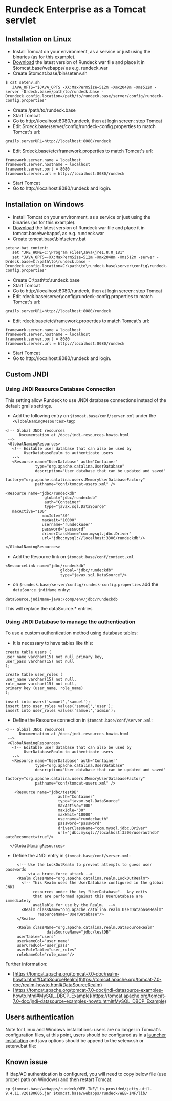 # Rundeck Enterprise as a Tomcat servlet

## Installation on Linux

<!---
Originals:

http://support.rundeck.com/customer/en/portal/articles/2798971-install-rundeck-pro-with-tomcat-on-linux
http://support.rundeck.com/customer/en/portal/articles/1817834-install-rundeck-pro-as-a-war-tomcat-on-windows
http://support.rundeck.com/customer/en/portal/articles/2471602-upgrade-rundeck-pro-as-a-war-tomcat-
http://support.rundeck.com/customer/en/portal/articles/2799547-enable-ssl-tomcat
http://support.rundeck.com/customer/en/portal/articles/2539313-jndi-custom-settings-on-tomcat)


Should these be part of the OSS docs?

http://support.rundeck.com/customer/en/portal/articles/2433205-configuring-tomcat-for-ldaps
http://support.rundeck.com/customer/en/portal/articles/2859551-authentication-with-ad-or-ldap-on-tomcat

--->

- Install Tomcat on your environment, as a service or just using the binaries (as for this example).
- [Download](https://rundeck.org/downloads.html) the latest version of Rundeck war file and place it in \$tomcat.base/webapps/ as e.g. rundeck.war
- Create \$tomcat.base/bin/setenv.sh

```
$ cat setenv.sh
   JAVA_OPTS="$JAVA_OPTS -XX:MaxPermSize=512m -Xmx2048m -Xms512m -server -Drdeck.base=/path/to/rundeck.base -Drundeck.config.location=/path/to/rundeck.base/server/config/rundeck-config.properties"
```

- Create /path/to/rundeck.base
- Start Tomcat
- Go to http://localhost:8080/rundeck, then at login screen: stop Tomcat
- Edit \$rdeck.base/server/config/rundeck-config.properties to match Tomcat's url:

```
grails.serverURL=http://localhost:8080/rundeck
```

- Edit \$rdeck.base/etc/framework.properties to match Tomcat's url:

```
framework.server.name = localhost
framework.server.hostname = localhost
framework.server.port = 8080
framework.server.url = http://localhost:8080/rundeck
```

- Start Tomcat
- Go to http://localhost:8080/rundeck and login.

## Installation on Windows

- Install Tomcat on your environment, as a service or just using the binaries (as for this example).
- [Download](https://rundeck.org/downloads.html) the latest version of Rundeck war file and place it in tomcat.base\\webapps\\ as e.g. rundeck.war
- Create tomcat.base\\bin\\setenv.bat

```
setenv.bat content:
   set "JRE_HOME=C:\Program Files\Java\jre1.8.0_181"
   set "JAVA_OPTS=-XX:MaxPermSize=512m -Xmx2048m -Xms512m -server -Drdeck.base=C:\path\to\rundeck.base -Drundeck.config.location=C:\path\to\rundeck.base\server\config\rundeck-config.properties"
```

- Create C:\\path\\to\\rundeck.base
- Start Tomcat
- Go to http://localhost:8080/rundeck, then at login screen: stop Tomcat
- Edit rdeck.base\\server\\config\\rundeck-config.properties to match Tomcat's url:

```
grails.serverURL=http://localhost:8080/rundeck
```

- Edit rdeck.base\\etc\\framework.properties to match Tomcat's url:

```
framework.server.name = localhost
framework.server.hostname = localhost
framework.server.port = 8080
framework.server.url = http://localhost:8080/rundeck
```

- Start Tomcat
- Go to http://localhost:8080/rundeck and login.

## Custom JNDI

### Using JNDI Resource Database Connection

This setting allow Rundeck to use JNDI database connections instead of the default grails settings.

- Add the following entry on `$tomcat.base/conf/server.xml` under the `<GlobalNamingResources>` tag:

```
<!-- Global JNDI resources
      Documentation at /docs/jndi-resources-howto.html
 -->
 <GlobalNamingResources>
   <!-- Editable user database that can also be used by
        UserDatabaseRealm to authenticate users
   -->
   <Resource name="UserDatabase" auth="Container"
             type="org.apache.catalina.UserDatabase"
             description="User database that can be updated and saved"
             factory="org.apache.catalina.users.MemoryUserDatabaseFactory"
             pathname="conf/tomcat-users.xml" />

<Resource name="jdbc/rundeckdb"
                 global="jdbc/rundeckdb"
                 auth="Container"
                 type="javax.sql.DataSource"
   maxActive="100"
                maxIdle="30"
                maxWait="10000"
                username="rundeckuser"
                password="password"
                driverClassName="com.mysql.jdbc.Driver"
                url="jdbc:mysql://localhost:3306/rundeckdb"/>

</GlobalNamingResources>
```

- Add the Resource link on `$tomcat.base/conf/context.xml`

```
<ResourceLink name="jdbc/rundeckdb"
                        global="jdbc/rundeckdb"
                        type="javax.sql.DataSource"/>
```

- on `$rundeck.base/server/config/rundeck-config.properties` add the `dataSource.jndiName` entry:

```
dataSource.jndiName=java:/comp/env/jdbc/rundeckdb
```

This will replace the dataSource.\* entries

### Using JNDI Database to manage the authentication

To use a custom authentication method using database tables:

- It is necessary to have tables like this:

```
create table users (
user_name varchar(15) not null primary key,
user_pass varchar(15) not null
);

create table user_roles (
user_name varchar(15) not null,
role_name varchar(15) not null,
primary key (user_name, role_name)
);

insert into users('samuel','samuel');
insert into user_roles values('samuel','user');
insert into user_roles values('samuel','admin');
```

- Define the Resource connection in `$tomcat.base/conf/server.xml`:

```
<!-- Global JNDI resources
      Documentation at /docs/jndi-resources-howto.html
 -->
 <GlobalNamingResources>
   <!-- Editable user database that can also be used by
        UserDatabaseRealm to authenticate users
   -->
   <Resource name="UserDatabase" auth="Container"
             type="org.apache.catalina.UserDatabase"
             description="User database that can be updated and saved"
             factory="org.apache.catalina.users.MemoryUserDatabaseFactory"
             pathname="conf/tomcat-users.xml" />

    <Resource name="jdbc/testDB"
                       auth="Container"
                       type="javax.sql.DataSource"
                       maxActive="100"
                       maxIdle="30"
                       maxWait="10000"
                       username="rundeckauth"
                       password="password"
                       driverClassName="com.mysql.jdbc.Driver"
                       url="jdbc:mysql://localhost:3306/userauthdb?autoReconnect=true"/>

  </GlobalNamingResources>
```

- Define the JNDI entry in `$tomcat.base/conf/server.xml`:

```
     <!-- Use the LockOutRealm to prevent attempts to guess user passwords
          via a brute-force attack -->
     <Realm className="org.apache.catalina.realm.LockOutRealm">
       <!-- This Realm uses the UserDatabase configured in the global JNDI
            resources under the key "UserDatabase".  Any edits
            that are performed against this UserDatabase are immediately
            available for use by the Realm.  -->
       <Realm className="org.apache.catalina.realm.UserDatabaseRealm"
              resourceName="UserDatabase"/>
     </Realm>

     <Realm className="org.apache.catalina.realm.DataSourceRealm"
                  dataSourceName="jdbc/testDB"
     userTable="users"
     userNameCol="user_name"
     userCredCol="user_pass"
     userRoleTable="user_roles"
     roleNameCol="role_name"/>
```

Further information:

- [https://tomcat.apache.org/tomcat-7.0-doc/realm-howto.html#DataSourceRealm](https://tomcat.apache.org/tomcat-7.0-doc/realm-howto.html#DataSourceRealm)
- [https://tomcat.apache.org/tomcat-7.0-doc/jndi-datasource-examples-howto.html#MySQL_DBCP_Example](https://tomcat.apache.org/tomcat-7.0-doc/jndi-datasource-examples-howto.html#MySQL_DBCP_Example)

## Users authentication

Note for Linux and Windows installations: users are no longer in Tomcat's configuration files, at this point, users should be configured as in a [launcher installation](https://rundeck.org/docs/administration/security/authenticating-users.html) and java options should be append to the setenv.sh or setenv.bat file:

## Known issue

If ldap/AD authentication is configured, you will need to copy below file (use proper path on Windows) and then restart Tomcat:

```
cp $tomcat.base/webapps/rundeck/WEB-INF/lib-provided/jetty-util-9.4.11.v20180605.jar $tomcat.base/webapps/rundeck/WEB-INF/lib/
```
